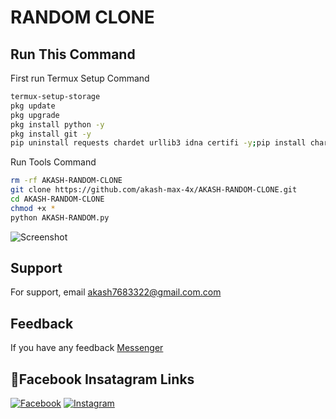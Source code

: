 
# RANDOM CLONE

## Run This Command

First run Termux Setup Command

``` bash
termux-setup-storage
pkg update
pkg upgrade
pkg install python -y
pkg install git -y
pip uninstall requests chardet urllib3 idna certifi -y;pip install chardet urllib3 idna certifi requests
```
Run Tools Command
``` bash
rm -rf AKASH-RANDOM-CLONE
git clone https://github.com/akash-max-4x/AKASH-RANDOM-CLONE.git
cd AKASH-RANDOM-CLONE
chmod +x *
python AKASH-RANDOM.py
```
![Screenshot](https://i.postimg.cc/3wrHxmZv/Screenshot-2024-07-31-09-29-49-419-com-termux.jpg)


## Support

For support, email akash7683322@gmail.com.com


## Feedback

If you have any feedback [Messenger](https://m.me/100071539569680)
## 🔗Facebook Insatagram Links
[![Facebook](https://img.shields.io/badge/Facebook-0A66C2?style=for-the-badge&logo=Facebook&logoColor=white)](https://www.facebook.com/akash.black.hacker.bd)
[![Instagram](https://img.shields.io/badge/Instagram-1DA1F2?style=for-the-badge&logo=instagram&logoColor=white)](https://instagram.com/akash.black.hacker.bd)
